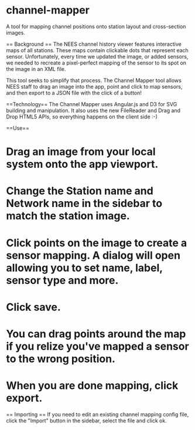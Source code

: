 channel-mapper
==============

A tool for mapping channel positions onto station layout and cross-section images.

== Background ==
The NEES channel history viewer features interactive maps of all stations. These maps contain clickable dots that represent each sensor. Unfortunately, every time we updated the image, or added sensors, we needed to recreate a pixel-perfect mapping of the sensor to its spot on the image in an XML file.

This tool seeks to simplify that process. The Channel Mapper tool allows NEES staff to drag an image into the app, point and click to map sensors, and then export to a JSON file with the click of a button!

==Technology==
The Channel Mapper uses Angular.js and D3 for SVG building and manipulation. It also uses the new FileReader and Drag and Drop HTML5 APIs, so everything happens on the client side :-)

==Use==

# Drag an image from your local system onto the app viewport.
# Change the Station name and Network name in the sidebar to match the station image.
# Click points on the image to create a sensor mapping. A dialog will open allowing you to set name, label, sensor type and more.
# Click save.
# You can drag points around the map if you relize you've mapped a sensor to the wrong position.
# When you are done mapping, click export.

== Importing ==
If you need to edit an existing channel mapping config file, click the "Import" button in the sidebar, select the file and click ok.
